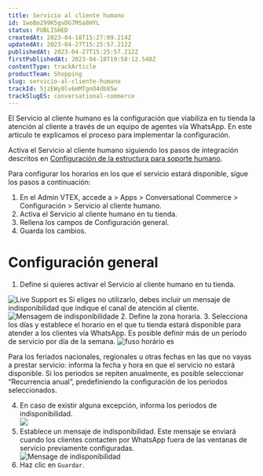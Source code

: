 ```yaml
---
title: Servicio al cliente humano
id: 1woBo299K5gvDG7MSa8HYL
status: PUBLISHED
createdAt: 2023-04-18T15:27:09.214Z
updatedAt: 2023-04-27T15:25:57.212Z
publishedAt: 2023-04-27T15:25:57.212Z
firstPublishedAt: 2023-04-18T19:58:12.540Z
contentType: trackArticle
productTeam: Shopping
slug: servicio-al-cliente-humano
trackId: 5jzEWy0lv6mMTgnO4db85w
trackSlugES: conversational-commerce
---
```


El Servicio al cliente humano es la configuración que viabiliza en tu tienda la atención al cliente a través de un equipo de agentes vía WhatsApp. En este artículo te explicamos el proceso para implementar la configuración.

Activa el Servicio al cliente humano siguiendo los pasos de integración descritos en [Configuración de la estructura para soporte humano](https://help.vtex.com/es/tracks/conversational-commerce-vtex--5UZ9BdvwwtZm2t9QTXcbZs/SxhYiiqUJYiQX4CIWxmVE).

Para configurar los horarios en los que el servicio estará disponible, sigue los pasos a continuación:

1. En el Admin VTEX, accede a > Apps > Conversational Commerce > Configuración > Servicio al cliente humano.
2. Activa el Servicio al cliente humano en tu tienda.
3. Rellena los campos de Configuración general.
4. Guarda los cambios.

# Configuración general

1. Define si quieres activar el Servicio al cliente humano en tu tienda.

![Live Support es](//images.ctfassets.net/alneenqid6w5/LUYDZvr1wopIGPIxieLPh/3b266be75366e3db076799ba968028ca/configuracion_general.png)
Si eliges no utilizarlo, debes incluir un mensaje de indisponibilidad que indique el canal de atención al cliente.
![Mensagem de indisponibilidade](//images.ctfassets.net/alneenqid6w5/16iLFjlXSqrrAW34s8PIXn/cd07b2d6e44515253f2d9b7a722c5a98/indisponibilidad.png)
2. Define la zona horaria. 
3. Selecciona los días y establece el horario en el que tu tienda estará disponible para atender a los clientes vía WhatsApp. Es posible definir más de un período de servicio por día de la semana.
![fuso horário es](//images.ctfassets.net/alneenqid6w5/6cJ4PNNKSc4LQl7MHuBLNA/ee9b18b394f724ea9b8c6e31eb79fcb0/horarios_funcionamento_es.png)
<div class="alert alert-info">
Para los feriados nacionales, regionales u otras fechas en las que no vayas a prestar servicio: informa la fecha y hora en que el servicio no estará disponible. Si los periodos se repiten anualmente, es posible seleccionar “Recurrencia anual”, predefiniendo la configuración de los periodos seleccionados.
</div>
<ol start="4">
  <li>En caso de existir alguna excepción, informa los periodos de indisponibilidad.<br><img src="//images.ctfassets.net/alneenqid6w5/2z0LWtsZqBbxpjbf060Hvu/ec040b052be986620bc101c9d56ce0f4/excecoes_ou_feriados_es.png"></li>
  <li>Establece un mensaje de indisponibilidad. Este mensaje se enviará cuando los clientes contacten por WhatsApp fuera de las ventanas de servicio previamente configuradas.<br><img src="//images.ctfassets.net/alneenqid6w5/16iLFjlXSqrrAW34s8PIXn/cd07b2d6e44515253f2d9b7a722c5a98/indisponibilidad.png" alt="Mensage de indisponibilidad"></li>
  <li>Haz clic en <code>Guardar</code>.</li>
</ol> 

